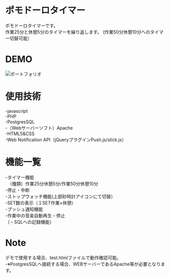 # ポモドーロタイマー
ポモドーロタイマーです。  
作業25分と休憩5分のタイマーを繰り返します。
(作業50分休憩10分へのタイマー切替可能）
# DEMO
![ポートフォリオ](https://github.com/f1351050/pomodoro_timer/assets/126868552/6ae5a732-361c-4bb4-832a-212371885cc2)
# 使用技術
-javascript  
-PHP  
-PostgresSQL  
-（Webサーバーソフト）Apache  
-HTML5&CSS  
-Web Notification API（jQueryプラグインPush.js/slick.js）

# 機能一覧
-タイマー機能  
　（種類）作業25分休憩5分/作業50分休憩10分  
-停止・中断  
-ストップウォッチ機能(上部砂時計アイコンにて切替）  
-SET数の表示（１SET作業×休憩）  
-プッシュ通知機能  
-作業中の音楽自動再生・停止  
（・SQLへの記録機能）  

# Note
デモで使用する場合、test.htmlファイルで動作確認可能。  
-※PostgresSQLへ接続する場合、WEBサーバーであるApache等が必要となります。

